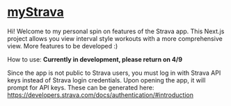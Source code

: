 
# <a href="https://my-strava-ten.vercel.app/">myStrava<a>

Hi! Welcome to my personal spin on features of the Strava app. This Next.js project allows you view interval style workouts with a more comprehensive view. More features to be developed :)

How to use: **Currently in development, please return on 4/9**

Since the app is not public to Strava users, you must log in with Strava API keys instead of Strava login credentials. Upon opening the app, it will prompt for API keys. These can be generated here: https://developers.strava.com/docs/authentication/#introduction

